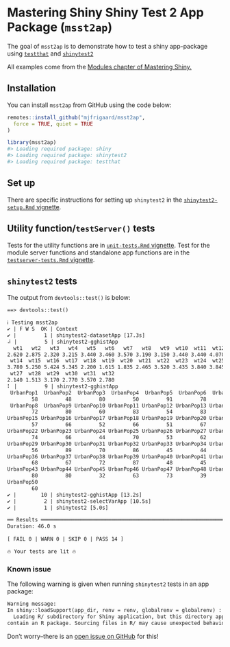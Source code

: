 
<!-- README.md is generated from README.Rmd. Please edit that file -->

# Mastering Shiny Shiny Test 2 App Package (`msst2ap`)

<!-- badges: start -->
<!-- badges: end -->

The goal of `msst2ap` is to demonstrate how to test a shiny app-package
using [`testthat`](https://testthat.r-lib.org/) and
[`shinytest2`](https://rstudio.github.io/shinytest2/)

All examples come from the [Modules chapter of Mastering
Shiny.](https://mastering-shiny.org/scaling-modules.html)

## Installation

You can install `msst2ap` from GitHub using the code below:

``` r
remotes::install_github("mjfrigaard/msst2ap",
  force = TRUE, quiet = TRUE
)
```

``` r
library(msst2ap)
#> Loading required package: shiny
#> Loading required package: shinytest2
#> Loading required package: testthat
```

## Set up

There are specific instructions for setting up `shinytest2` in the
[`shinytest2-setup.Rmd`
vignette](https://github.com/mjfrigaard/msst2ap/blob/main/vignettes/shinytest2-setup.Rmd).

## Utility function/`testServer()` tests

Tests for the utility functions are in [`unit-tests.Rmd`
vignette](https://github.com/mjfrigaard/msst2ap/blob/main/vignettes/unit-tests.Rmd).
Test for the module server functions and standalone app functions are in
the [`testserver-tests.Rmd`
vignette](https://github.com/mjfrigaard/msst2ap/blob/main/vignettes/testserver-tests.Rmd).

## `shinytest2` tests

The output from `devtools::test()` is below:

``` default
==> devtools::test()

ℹ Testing msst2ap
✔ | F W S  OK | Context
✔ |         1 | shinytest2-datasetApp [17.3s]                                                                    
⠼ |         5 | shinytest2-gghistApp                                                                               
  wt1   wt2   wt3   wt4   wt5   wt6   wt7   wt8   wt9  wt10  wt11  wt12  wt13 
2.620 2.875 2.320 3.215 3.440 3.460 3.570 3.190 3.150 3.440 3.440 4.070 3.730 
 wt14  wt15  wt16  wt17  wt18  wt19  wt20  wt21  wt22  wt23  wt24  wt25  wt26 
3.780 5.250 5.424 5.345 2.200 1.615 1.835 2.465 3.520 3.435 3.840 3.845 1.935 
 wt27  wt28  wt29  wt30  wt31  wt32 
2.140 1.513 3.170 2.770 3.570 2.780 
⠇ |         9 | shinytest2-gghistApp                                                                              
 UrbanPop1  UrbanPop2  UrbanPop3  UrbanPop4  UrbanPop5  UrbanPop6  UrbanPop7 
        58         48         80         50         91         78         77 
 UrbanPop8  UrbanPop9 UrbanPop10 UrbanPop11 UrbanPop12 UrbanPop13 UrbanPop14 
        72         80         60         83         54         83         65 
UrbanPop15 UrbanPop16 UrbanPop17 UrbanPop18 UrbanPop19 UrbanPop20 UrbanPop21 
        57         66         52         66         51         67         85 
UrbanPop22 UrbanPop23 UrbanPop24 UrbanPop25 UrbanPop26 UrbanPop27 UrbanPop28 
        74         66         44         70         53         62         81 
UrbanPop29 UrbanPop30 UrbanPop31 UrbanPop32 UrbanPop33 UrbanPop34 UrbanPop35 
        56         89         70         86         45         44         75 
UrbanPop36 UrbanPop37 UrbanPop38 UrbanPop39 UrbanPop40 UrbanPop41 UrbanPop42 
        68         67         72         87         48         45         59 
UrbanPop43 UrbanPop44 UrbanPop45 UrbanPop46 UrbanPop47 UrbanPop48 UrbanPop49 
        80         80         32         63         73         39         66 
UrbanPop50 
        60 
✔ |        10 | shinytest2-gghistApp [13.2s]
✔ |         2 | shinytest2-selectVarApp [10.5s]                                                                  
✔ |         1 | shinytest2 [5.0s]                                                                                

══ Results ════════════════════════════════════════════════════════════════════
Duration: 46.0 s
        
[ FAIL 0 | WARN 0 | SKIP 0 | PASS 14 ]

🔥 Your tests are lit 🔥
```

### Known issue

The following warning is given when running `shinytest2` tests in an app
package:

``` default
Warning message:
In shiny::loadSupport(app_dir, renv = renv, globalrenv = globalrenv) :
  Loading R/ subdirectory for Shiny application, but this directory appears to 
contain an R package. Sourcing files in R/ may cause unexpected behavior.
```

Don’t worry–there is an [open issue on
GitHub](https://github.com/rstudio/shinytest2/issues/264) for this!

